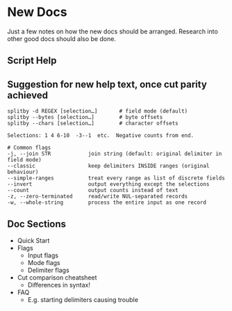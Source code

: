 # New Docs

Just a few notes on how the new docs should be arranged. Research into other good docs should also be done.

## Script Help

## Suggestion for new help text, once cut parity achieved

```
splitby -d REGEX [selection…]       # field mode (default)
splitby --bytes [selection…]        # byte offsets
splitby --chars [selection…]        # character offsets

Selections: 1 4 6-10  -3--1  etc.  Negative counts from end.

# Common flags
-j, --join STR            join string (default: original delimiter in field mode)
--classic                 keep delimiters INSIDE ranges (original behaviour)
--simple-ranges           treat every range as list of discrete fields
--invert                  output everything except the selections
--count                   output counts instead of text
-z, --zero-terminated     read/write NUL-separated records
-w, --whole-string        process the entire input as one record
```

## Doc Sections

-   Quick Start
-   Flags
    -   Input flags
    -   Mode flags
    -   Delimiter flags
-   Cut comparison cheatsheet
    -   Differences in syntax!
-   FAQ
    -   E.g. starting delimiters causing trouble
